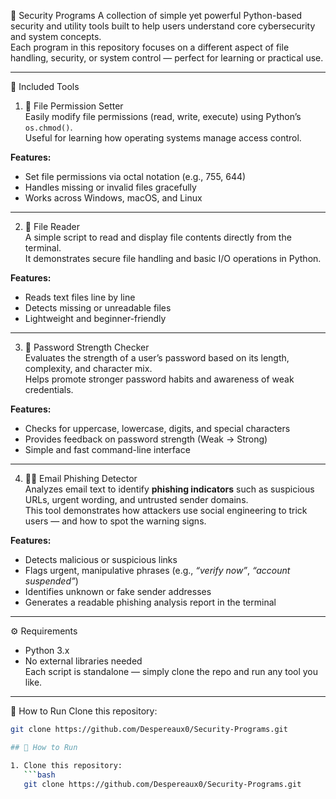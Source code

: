 🧰 Security Programs
A collection of simple yet powerful Python-based security and utility tools built to help users understand core cybersecurity and system concepts.  
Each program in this repository focuses on a different aspect of file handling, security, or system control — perfect for learning or practical use.

---

🔐 Included Tools

1. 🧱 File Permission Setter  
Easily modify file permissions (read, write, execute) using Python’s `os.chmod()`.  
Useful for learning how operating systems manage access control.  

**Features:**
- Set file permissions via octal notation (e.g., 755, 644)  
- Handles missing or invalid files gracefully  
- Works across Windows, macOS, and Linux  

---

2. 📖 File Reader  
A simple script to read and display file contents directly from the terminal.  
It demonstrates secure file handling and basic I/O operations in Python.  

**Features:**
- Reads text files line by line  
- Detects missing or unreadable files  
- Lightweight and beginner-friendly  

---

3. 🔑 Password Strength Checker  
Evaluates the strength of a user’s password based on its length, complexity, and character mix.  
Helps promote stronger password habits and awareness of weak credentials.  

**Features:**
- Checks for uppercase, lowercase, digits, and special characters  
- Provides feedback on password strength (Weak → Strong)  
- Simple and fast command-line interface  

---

4. 🕵️‍♂️ Email Phishing Detector  
Analyzes email text to identify **phishing indicators** such as suspicious URLs, urgent wording, and untrusted sender domains.  
This tool demonstrates how attackers use social engineering to trick users — and how to spot the warning signs.

**Features:**
- Detects malicious or suspicious links  
- Flags urgent, manipulative phrases (e.g., *“verify now”*, *“account suspended”*)  
- Identifies unknown or fake sender addresses  
- Generates a readable phishing analysis report in the terminal  

---

⚙️ Requirements
- Python 3.x  
- No external libraries needed  
Each script is standalone — simply clone the repo and run any tool you like.

---

🚀 How to Run
Clone this repository:
```bash
git clone https://github.com/Despereaux0/Security-Programs.git

## 🚀 How to Run

1. Clone this repository:
   ```bash
   git clone https://github.com/Despereaux0/Security-Programs.git
